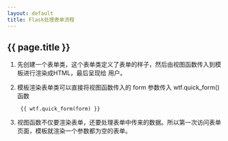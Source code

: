 ```yaml
---
layout: default
title: Flask处理表单流程
---
```


## {{ page.title }}

1. 先创建一个表单类，这个表单类定义了表单的样子，然后由视图函数传入到模板进行渲染成HTML，最后呈现给     用户。

2. 模板渲染表单类可以直接将视图函数传入的 form 参数传入 wtf.quick_form()函数

		{{ wtf.quick_form(form) }}

3. 视图函数不仅要渲染表单，还要处理表单中传来的数据。所以第一次访问表单页面，模板就渲染一个参数都为空的表单。